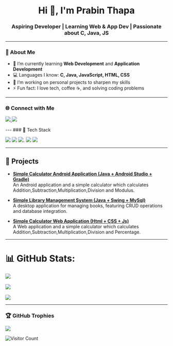 <h1 align="center">Hi 👋, I'm Prabin Thapa</h1>
<h3 align="center">Aspiring Developer | Learning Web & App Dev | Passionate about C, Java, JS</h3>        

---
    
### 🧠 About Me
- 🌱 I’m currently learning **Web Development** and **Application Development**        
- 💻 Languages I know: **C, Java, JavaScript, HTML, CSS**     
- 🔭 I’m working on personal projects to sharpen my skills  
- ⚡ Fun fact: I love tech, coffee ☕, and solving coding problems  

---   
### 🌐 Connect with Me 
<p align="left"> 
  <a href="https://www.facebook.com/share/18sbxsq29n/" target="_blank">
    <img src="https://img.shields.io/badge/FaceBook-0077B5?style=for-the-badge&logo=facebook&logoColor=white"/>     
  </a>  
  
  <a href="prth_bca2080@lict.edu.np">
    <img src="https://img.shields.io/badge/Gmail-D14836?style=for-the-badge&logo=gmail&logoColor=white"/>   
  </a>
</p> 
---
### 🚀 Tech Stack
<p align="left">   
  <img src="https://img.shields.io/badge/C-00599C?style=for-the-badge&logo=c&logoColor=white"/>  
  <img src="https://img.shields.io/badge/Java-ED8B00?style=for-the-badge&logo=java&logoColor=white"/>   
  <img src="https://img.shields.io/badge/JavaScript-F7DF1E?style=for-the-badge&logo=javascript&logoColor=black"/>.   
  <img src="https://img.shields.io/badge/HTML5-E34F26?style=for-the-badge&logo=html5&logoColor=white"/>
  <img src="https://img.shields.io/badge/CSS3-1572B6?style=for-the-badge&logo=css3&logoColor=white"/>
</p>

---

## 🚀 Projects
  
- **[Simple Calculator Android  Application (Java + Android Studio + Gradle)](https://github.com/Prabinthapadev21/Calculator_App)**        
  An Android application and a simple calculator which calculates Addition,Subtraction,Multiplication,Division and Modulus.  

- **[Simple Library Management System (Java + Swing + MySql)](https://github.com/Prabinthapadev21/Java_Exam_Oriented_Questions/tree/main/LMS)**     
A desktop application for managing books, featuring CRUD operations and database integration.

- **[Simple Calculator Web  Application (Html + CSS + Js)](https://prabinthapadev21.github.io/Calculator/)**        
  A Web application and a simple calculator which calculates Addition,Subtraction,Multiplication,Division and Percentage.    

---

# 📊 GitHub Stats:
![](https://github-readme-stats.vercel.app/api?username=Prabinthapadev21&theme=holi&hide_border=false&include_all_commits=false&count_private=false)<br/>    
![](https://nirzak-streak-stats.vercel.app/?user=Prabinthapadev21&theme=holi&hide_border=false)<br/>  
![](https://github-readme-stats.vercel.app/api/top-langs/?username=Prabinthapadev21&theme=holi&hide_border=false&include_all_commits=false&count_private=false&layout=compact)
 
---
### 🏆 GitHub Trophies
![](https://github-profile-trophy.vercel.app/?username=Prabinthapadev21&theme=radical&no-frame=false&no-bg=true&margin-w=4)

![Visitor Count](https://visitor-badge.laobi.icu/badge?page_id=prabinthapadev21.yourusername)

